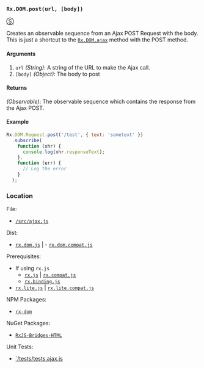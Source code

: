 ### `Rx.DOM.post(url, [body])`
[&#x24C8;](https://github.com/Reactive-Extensions/RxJS-DOM/blob/master/src/ajax.js "View in source") 

Creates an observable sequence from an Ajax POST Request with the body.  This is just a shortcut to the [`Rx.DOM.ajax`](ajax.md) method with the POST method.

#### Arguments
1. `url` *(String)*: A string of the URL to make the Ajax call.
2. `[body]` *(Object)*: The body to post

#### Returns
*(Observable)*: The observable sequence which contains the response from the Ajax POST.

#### Example
```js
Rx.DOM.Request.post('/test', { text: 'sometext' })
  .subscribe(
    function (xhr) {
      console.log(xhr.responseText);
    },
    function (err) {
      // Log the error
    }
  );
```

### Location

File:
- [`/src/ajax.js`](https://github.com/Reactive-Extensions/RxJS-DOM/blob/master/src/ajax.js)

Dist:
- [`rx.dom.js`](https://github.com/Reactive-Extensions/RxJS-DOM/blob/master/dist/rx.dom.js) | - [`rx.dom.compat.js`](https://github.com/Reactive-Extensions/RxJS-DOM/blob/master/dist/rx.dom.compat.js)

Prerequisites:
- If using `rx.js`
  - [`rx.js`](https://github.com/Reactive-Extensions/RxJS/blob/master/dist/rx.js) | [`rx.compat.js`](https://github.com/Reactive-Extensions/RxJS/blob/master/dist/rx.compat.js)
  - [`rx.binding.js`](https://github.com/Reactive-Extensions/RxJS/blob/master/dist/rx.binding.js)
- [`rx.lite.js`](https://github.com/Reactive-Extensions/RxJS/blob/master/rx.lite.js) | [`rx.lite.compat.js`](https://github.com/Reactive-Extensions/RxJS/blob/master/rx.lite.compat.js)

NPM Packages:
- [`rx-dom`](https://preview.npmjs.com/package/rx-dom)

NuGet Packages:
- [`RxJS-Bridges-HTML`](http://www.nuget.org/packages/RxJS-Bridges-HTML/)

Unit Tests:
- [`/tests/tests.ajax.js](https://github.com/Reactive-Extensions/RxJS-DOM/blob/master/tests/tests.ajax.js)
